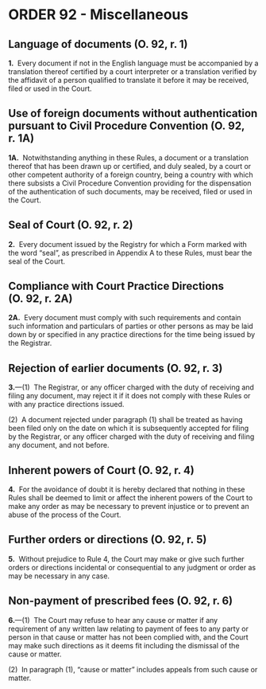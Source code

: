 # ORDER 92 - Miscellaneous

## Language of documents (O. 92, r. 1)

**1.**  Every document if not in the English language must be accompanied by a translation thereof certified by a court interpreter or a translation verified by the affidavit of a person qualified to translate it before it may be received, filed or used in the Court.

## Use of foreign documents without authentication pursuant to Civil Procedure Convention (O. 92, r. 1A)

**1A.**  Notwithstanding anything in these Rules, a document or a translation thereof that has been drawn up or certified, and duly sealed, by a court or other competent authority of a foreign country, being a country with which there subsists a Civil Procedure Convention providing for the dispensation of the authentication of such documents, may be received, filed or used in the Court.

## Seal of Court (O. 92, r. 2)

**2.**  Every document issued by the Registry for which a Form marked with the word “seal”, as prescribed in Appendix A to these Rules, must bear the seal of the Court.

## Compliance with Court Practice Directions (O. 92, r. 2A)

**2A.**  Every document must comply with such requirements and contain such information and particulars of parties or other persons as may be laid down by or specified in any practice directions for the time being issued by the Registrar.

## Rejection of earlier documents (O. 92, r. 3)

**3.**—(1)  The Registrar, or any officer charged with the duty of receiving and filing any document, may reject it if it does not comply with these Rules or with any practice directions issued.



(2)  A document rejected under paragraph (1) shall be treated as having been filed only on the date on which it is subsequently accepted for filing by the Registrar, or any officer charged with the duty of receiving and filing any document, and not before.

## Inherent powers of Court (O. 92, r. 4)

**4.**  For the avoidance of doubt it is hereby declared that nothing in these Rules shall be deemed to limit or affect the inherent powers of the Court to make any order as may be necessary to prevent injustice or to prevent an abuse of the process of the Court.

## Further orders or directions (O. 92, r. 5)

**5.**  Without prejudice to Rule 4, the Court may make or give such further orders or directions incidental or consequential to any judgment or order as may be necessary in any case.

## Non-payment of prescribed fees (O. 92, r. 6)

**6.**—(1)  The Court may refuse to hear any cause or matter if any requirement of any written law relating to payment of fees to any party or person in that cause or matter has not been complied with, and the Court may make such directions as it deems fit including the dismissal of the cause or matter.



(2)  In paragraph (1), “cause or matter” includes appeals from such cause or matter.

